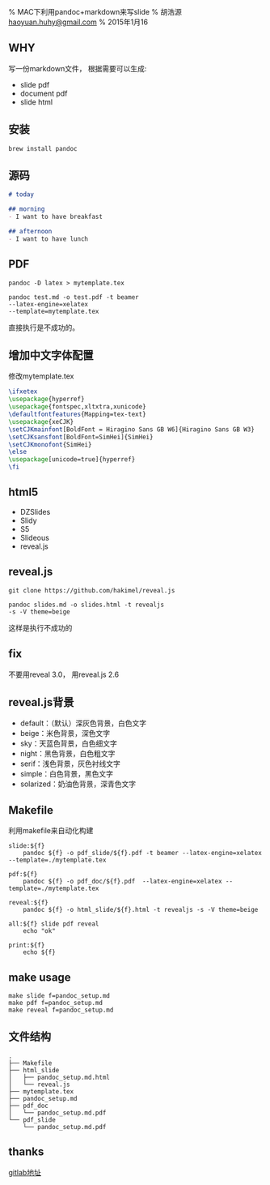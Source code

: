 % MAC下利用pandoc+markdown来写slide
% 胡浩源 haoyuan.huhy@gmail.com
% 2015年1月16


## WHY
写一份markdown文件， 根据需要可以生成:

- slide pdf
- document pdf
- slide html

## 安装

```shell
brew install pandoc
```

## 源码
```markdown
# today

## morning
- I want to have breakfast

## afternoon
- I want to have lunch
```

## PDF

```shell
pandoc -D latex > mytemplate.tex
```

```shell
pandoc test.md -o test.pdf -t beamer 
--latex-engine=xelatex 
--template=mytemplate.tex
```

直接执行是不成功的。

## 增加中文字体配置
修改mytemplate.tex
```tex
\ifxetex
\usepackage{hyperref}
\usepackage{fontspec,xltxtra,xunicode}
\defaultfontfeatures{Mapping=tex-text}
\usepackage{xeCJK}
\setCJKmainfont[BoldFont = Hiragino Sans GB W6]{Hiragino Sans GB W3}
\setCJKsansfont[BoldFont=SimHei]{SimHei}
\setCJKmonofont{SimHei}
\else
\usepackage[unicode=true]{hyperref}
\fi
```

## html5

- DZSlides
- Slidy
- S5
- Slideous
- reveal.js

## reveal.js

```shell
git clone https://github.com/hakimel/reveal.js

pandoc slides.md -o slides.html -t revealjs 
-s -V theme=beige
```

这样是执行不成功的

## fix

不要用reveal 3.0， 用reveal.js 2.6

## reveal.js背景

- default：（默认）深灰色背景，白色文字
- beige：米色背景，深色文字
- sky：天蓝色背景，白色细文字
- night：黑色背景，白色粗文字
- serif：浅色背景，灰色衬线文字
- simple：白色背景，黑色文字
- solarized：奶油色背景，深青色文字

## Makefile

利用makefile来自动化构建
```shell
slide:${f}
    pandoc ${f} -o pdf_slide/${f}.pdf -t beamer --latex-engine=xelatex --template=./mytemplate.tex

pdf:${f}
    pandoc ${f} -o pdf_doc/${f}.pdf  --latex-engine=xelatex --template=./mytemplate.tex

reveal:${f}
    pandoc ${f} -o html_slide/${f}.html -t revealjs -s -V theme=beige

all:${f} slide pdf reveal
    echo "ok"

print:${f}
    echo ${f}
```

## make usage

```shell
make slide f=pandoc_setup.md 
make pdf f=pandoc_setup.md 
make reveal f=pandoc_setup.md 
```


## 文件结构
```shell
.
├── Makefile
├── html_slide
│   ├── pandoc_setup.md.html
│   └── reveal.js
├── mytemplate.tex
├── pandoc_setup.md
├── pdf_doc
│   └── pandoc_setup.md.pdf
└── pdf_slide
    └── pandoc_setup.md.pdf
```

## thanks

[gitlab地址](https://github.com/haoyuan-hu/markdown_slide.git)
